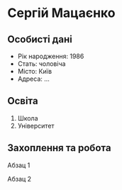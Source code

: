 <!DOCTYPE html>
<html lang="uk">
<head>
<title>Тренування з HTML</title>
</head>
<body>
<h1>Сергій Мацаєнко</h1>
<h2>Особисті дані</h2>
<ul>
<li>Рік народження: 1986</li>
<li>Стать: чоловіча</li>
<li>Місто: Київ</li>
<li>Адреса: ...</li>
</ul>
<h2>Освіта</h2>
<ol>
<li>Школа</li>
<li>Університет</li>
</ol>
<h2>Захоплення та робота</h2>
<p>
Абзац 1
</p>
<p>
Абзац 2
</p>
</body>
</html>
